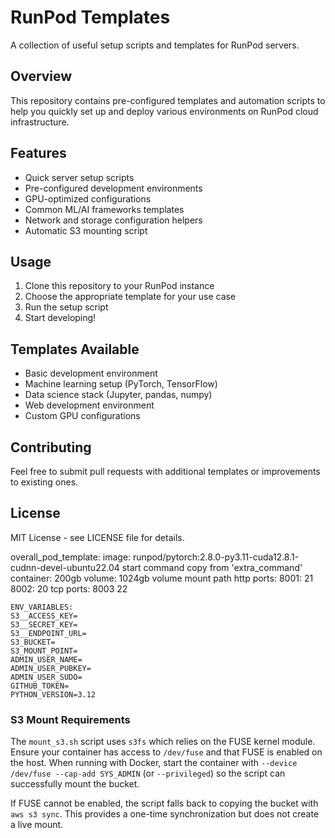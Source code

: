 # RunPod Templates

A collection of useful setup scripts and templates for RunPod servers.

## Overview

This repository contains pre-configured templates and automation scripts to help you quickly set up and deploy various environments on RunPod cloud infrastructure.

## Features

- Quick server setup scripts
- Pre-configured development environments
- GPU-optimized configurations
- Common ML/AI frameworks templates
- Network and storage configuration helpers
- Automatic S3 mounting script

## Usage

1. Clone this repository to your RunPod instance
2. Choose the appropriate template for your use case
3. Run the setup script
4. Start developing!

## Templates Available

- Basic development environment
- Machine learning setup (PyTorch, TensorFlow)
- Data science stack (Jupyter, pandas, numpy)
- Web development environment
- Custom GPU configurations

## Contributing

Feel free to submit pull requests with additional templates or improvements to existing ones.

## License

MIT License - see LICENSE file for details.

overall_pod_template:
image: runpod/pytorch:2.8.0-py3.11-cuda12.8.1-cudnn-devel-ubuntu22.04
start command copy from 'extra_command'
container: 200gb
volume: 1024gb
volume mount path
http ports:
8001: 21
8002: 20
tcp ports: 
8003 22
```shell
ENV_VARIABLES:
S3__ACCESS_KEY=
S3__SECRET_KEY=
S3__ENDPOINT_URL=
S3_BUCKET=
S3_MOUNT_POINT=
ADMIN_USER_NAME=
ADMIN_USER_PUBKEY=
ADMIN_USER_SUDO=
GITHUB_TOKEN=
PYTHON_VERSION=3.12
```

### S3 Mount Requirements

The `mount_s3.sh` script uses `s3fs` which relies on the FUSE kernel module. Ensure
your container has access to `/dev/fuse` and that FUSE is enabled on the host.
When running with Docker, start the container with `--device /dev/fuse --cap-add SYS_ADMIN`
(or `--privileged`) so the script can successfully mount the bucket.

If FUSE cannot be enabled, the script falls back to copying the bucket with
`aws s3 sync`. This provides a one-time synchronization but does not create a
live mount.
